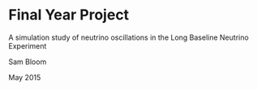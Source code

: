 # Final Year Project
A simulation study of neutrino oscillations in the Long Baseline Neutrino Experiment

Sam Bloom

May 2015

